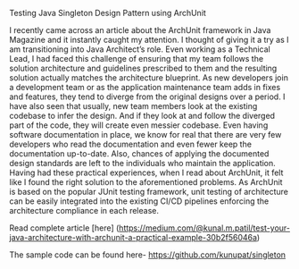 Testing Java Singleton Design Pattern using ArchUnit


I recently came across an article about the ArchUnit framework in Java Magazine and it instantly caught my attention. I thought of giving it a try as I am transitioning into Java Architect’s role. Even working as a Technical Lead, I had faced this challenge of ensuring that my team follows the solution architecture and guidelines prescribed to them and the resulting solution actually matches the architecture blueprint. As new developers join a development team or as the application maintenance team adds in fixes and features, they tend to diverge from the original designs over a period. I have also seen that usually, new team members look at the existing codebase to infer the design. And if they look at and follow the diverged part of the code, they will create even messier codebase. Even having software documentation in place, we know for real that there are very few developers who read the documentation and even fewer keep the documentation up-to-date. Also, chances of applying the documented design standards are left to the individuals who maintain the application.
Having had these practical experiences, when I read about ArchUnit, it felt like I found the right solution to the aforementioned problems. As ArchUnit is based on the popular JUnit testing framework, unit testing of architecture can be easily integrated into the existing CI/CD pipelines enforcing the architecture compliance in each release.

Read complete article [here] (https://medium.com/@kunal.m.patil/test-your-java-architecture-with-archunit-a-practical-example-30b2f56046a)

The sample code can be found here- https://github.com/kunupat/singleton

